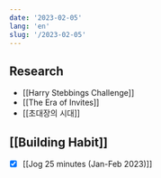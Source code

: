 ```yaml
---
date: '2023-02-05'
lang: 'en'
slug: '/2023-02-05'
---
```


## Research

- [[Harry Stebbings Challenge]]
- [[The Era of Invites]]
- [[초대장의 시대]]

## [[Building Habit]]

- [x] [[Jog 25 minutes (Jan-Feb 2023)]]
